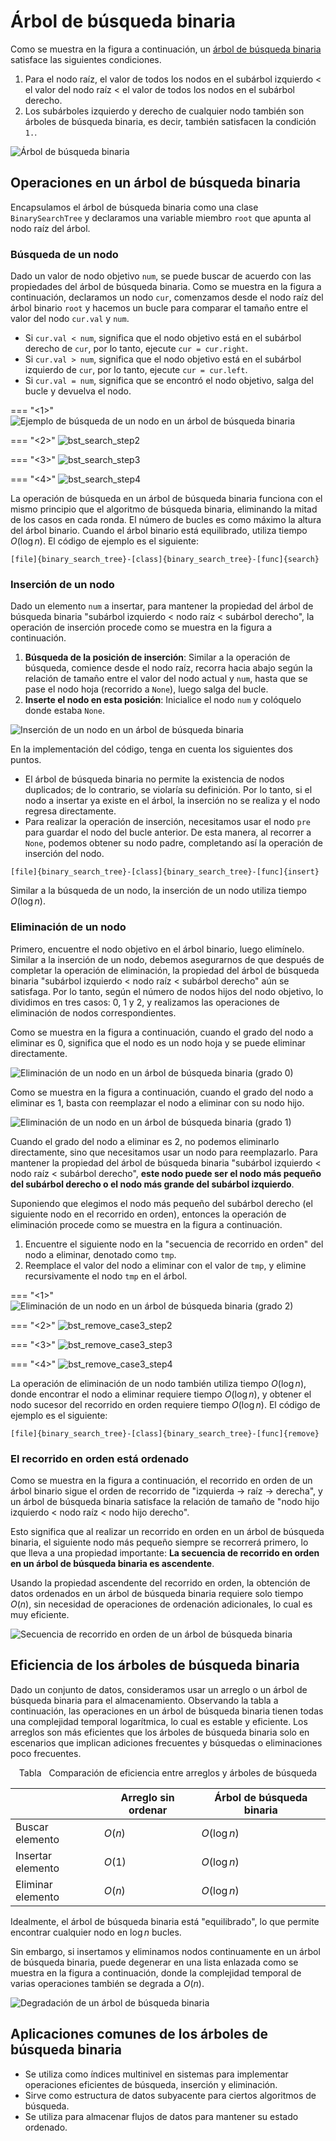# Árbol de búsqueda binaria

Como se muestra en la figura a continuación, un <u>árbol de búsqueda binaria</u> satisface las siguientes condiciones.

1.  Para el nodo raíz, el valor de todos los nodos en el subárbol izquierdo < el valor del nodo raíz < el valor de todos los nodos en el subárbol derecho.
2.  Los subárboles izquierdo y derecho de cualquier nodo también son árboles de búsqueda binaria, es decir, también satisfacen la condición `1.`.

![Árbol de búsqueda binaria](binary_search_tree.assets/binary_search_tree.png)

## Operaciones en un árbol de búsqueda binaria

Encapsulamos el árbol de búsqueda binaria como una clase `BinarySearchTree` y declaramos una variable miembro `root` que apunta al nodo raíz del árbol.

### Búsqueda de un nodo

Dado un valor de nodo objetivo `num`, se puede buscar de acuerdo con las propiedades del árbol de búsqueda binaria. Como se muestra en la figura a continuación, declaramos un nodo `cur`, comenzamos desde el nodo raíz del árbol binario `root` y hacemos un bucle para comparar el tamaño entre el valor del nodo `cur.val` y `num`.

-   Si `cur.val < num`, significa que el nodo objetivo está en el subárbol derecho de `cur`, por lo tanto, ejecute `cur = cur.right`.
-   Si `cur.val > num`, significa que el nodo objetivo está en el subárbol izquierdo de `cur`, por lo tanto, ejecute `cur = cur.left`.
-   Si `cur.val = num`, significa que se encontró el nodo objetivo, salga del bucle y devuelva el nodo.

=== "<1>"
    ![Ejemplo de búsqueda de un nodo en un árbol de búsqueda binaria](binary_search_tree.assets/bst_search_step1.png)

=== "<2>"
    ![bst_search_step2](binary_search_tree.assets/bst_search_step2.png)

=== "<3>"
    ![bst_search_step3](binary_search_tree.assets/bst_search_step3.png)

=== "<4>"
    ![bst_search_step4](binary_search_tree.assets/bst_search_step4.png)

La operación de búsqueda en un árbol de búsqueda binaria funciona con el mismo principio que el algoritmo de búsqueda binaria, eliminando la mitad de los casos en cada ronda. El número de bucles es como máximo la altura del árbol binario. Cuando el árbol binario está equilibrado, utiliza tiempo $O(\log n)$. El código de ejemplo es el siguiente:

```src
[file]{binary_search_tree}-[class]{binary_search_tree}-[func]{search}
```

### Inserción de un nodo

Dado un elemento `num` a insertar, para mantener la propiedad del árbol de búsqueda binaria "subárbol izquierdo < nodo raíz < subárbol derecho", la operación de inserción procede como se muestra en la figura a continuación.

1.  **Búsqueda de la posición de inserción**: Similar a la operación de búsqueda, comience desde el nodo raíz, recorra hacia abajo según la relación de tamaño entre el valor del nodo actual y `num`, hasta que se pase el nodo hoja (recorrido a `None`), luego salga del bucle.
2.  **Inserte el nodo en esta posición**: Inicialice el nodo `num` y colóquelo donde estaba `None`.

![Inserción de un nodo en un árbol de búsqueda binaria](binary_search_tree.assets/bst_insert.png)

En la implementación del código, tenga en cuenta los siguientes dos puntos.

-   El árbol de búsqueda binaria no permite la existencia de nodos duplicados; de lo contrario, se violaría su definición. Por lo tanto, si el nodo a insertar ya existe en el árbol, la inserción no se realiza y el nodo regresa directamente.
-   Para realizar la operación de inserción, necesitamos usar el nodo `pre` para guardar el nodo del bucle anterior. De esta manera, al recorrer a `None`, podemos obtener su nodo padre, completando así la operación de inserción del nodo.

```src
[file]{binary_search_tree}-[class]{binary_search_tree}-[func]{insert}
```

Similar a la búsqueda de un nodo, la inserción de un nodo utiliza tiempo $O(\log n)$.

### Eliminación de un nodo

Primero, encuentre el nodo objetivo en el árbol binario, luego elimínelo. Similar a la inserción de un nodo, debemos asegurarnos de que después de completar la operación de eliminación, la propiedad del árbol de búsqueda binaria "subárbol izquierdo < nodo raíz < subárbol derecho" aún se satisfaga. Por lo tanto, según el número de nodos hijos del nodo objetivo, lo dividimos en tres casos: 0, 1 y 2, y realizamos las operaciones de eliminación de nodos correspondientes.

Como se muestra en la figura a continuación, cuando el grado del nodo a eliminar es $0$, significa que el nodo es un nodo hoja y se puede eliminar directamente.

![Eliminación de un nodo en un árbol de búsqueda binaria (grado 0)](binary_search_tree.assets/bst_remove_case1.png)

Como se muestra en la figura a continuación, cuando el grado del nodo a eliminar es $1$, basta con reemplazar el nodo a eliminar con su nodo hijo.

![Eliminación de un nodo en un árbol de búsqueda binaria (grado 1)](binary_search_tree.assets/bst_remove_case2.png)

Cuando el grado del nodo a eliminar es $2$, no podemos eliminarlo directamente, sino que necesitamos usar un nodo para reemplazarlo. Para mantener la propiedad del árbol de búsqueda binaria "subárbol izquierdo < nodo raíz < subárbol derecho", **este nodo puede ser el nodo más pequeño del subárbol derecho o el nodo más grande del subárbol izquierdo**.

Suponiendo que elegimos el nodo más pequeño del subárbol derecho (el siguiente nodo en el recorrido en orden), entonces la operación de eliminación procede como se muestra en la figura a continuación.

1.  Encuentre el siguiente nodo en la "secuencia de recorrido en orden" del nodo a eliminar, denotado como `tmp`.
2.  Reemplace el valor del nodo a eliminar con el valor de `tmp`, y elimine recursivamente el nodo `tmp` en el árbol.

=== "<1>"
    ![Eliminación de un nodo en un árbol de búsqueda binaria (grado 2)](binary_search_tree.assets/bst_remove_case3_step1.png)

=== "<2>"
    ![bst_remove_case3_step2](binary_search_tree.assets/bst_remove_case3_step2.png)

=== "<3>"
    ![bst_remove_case3_step3](binary_search_tree.assets/bst_remove_case3_step3.png)

=== "<4>"
    ![bst_remove_case3_step4](binary_search_tree.assets/bst_remove_case3_step4.png)

La operación de eliminación de un nodo también utiliza tiempo $O(\log n)$, donde encontrar el nodo a eliminar requiere tiempo $O(\log n)$, y obtener el nodo sucesor del recorrido en orden requiere tiempo $O(\log n)$. El código de ejemplo es el siguiente:

```src
[file]{binary_search_tree}-[class]{binary_search_tree}-[func]{remove}
```

### El recorrido en orden está ordenado

Como se muestra en la figura a continuación, el recorrido en orden de un árbol binario sigue el orden de recorrido de "izquierda $\rightarrow$ raíz $\rightarrow$ derecha", y un árbol de búsqueda binaria satisface la relación de tamaño de "nodo hijo izquierdo < nodo raíz < nodo hijo derecho".

Esto significa que al realizar un recorrido en orden en un árbol de búsqueda binaria, el siguiente nodo más pequeño siempre se recorrerá primero, lo que lleva a una propiedad importante: **La secuencia de recorrido en orden en un árbol de búsqueda binaria es ascendente**.

Usando la propiedad ascendente del recorrido en orden, la obtención de datos ordenados en un árbol de búsqueda binaria requiere solo tiempo $O(n)$, sin necesidad de operaciones de ordenación adicionales, lo cual es muy eficiente.

![Secuencia de recorrido en orden de un árbol de búsqueda binaria](binary_search_tree.assets/bst_inorder_traversal.png)

## Eficiencia de los árboles de búsqueda binaria

Dado un conjunto de datos, consideramos usar un arreglo o un árbol de búsqueda binaria para el almacenamiento. Observando la tabla a continuación, las operaciones en un árbol de búsqueda binaria tienen todas una complejidad temporal logarítmica, lo cual es estable y eficiente. Los arreglos son más eficientes que los árboles de búsqueda binaria solo en escenarios que implican adiciones frecuentes y búsquedas o eliminaciones poco frecuentes.

<p align="center"> Tabla <id> &nbsp; Comparación de eficiencia entre arreglos y árboles de búsqueda </p>

|                | Arreglo sin ordenar | Árbol de búsqueda binaria |
| -------------- | -------------- | ------------------ |
| Buscar elemento | $O(n)$         | $O(\log n)$        |
| Insertar elemento | $O(1)$         | $O(\log n)$        |
| Eliminar elemento | $O(n)$         | $O(\log n)$        |

Idealmente, el árbol de búsqueda binaria está "equilibrado", lo que permite encontrar cualquier nodo en $\log n$ bucles.

Sin embargo, si insertamos y eliminamos nodos continuamente en un árbol de búsqueda binaria, puede degenerar en una lista enlazada como se muestra en la figura a continuación, donde la complejidad temporal de varias operaciones también se degrada a $O(n)$.

![Degradación de un árbol de búsqueda binaria](binary_search_tree.assets/bst_degradation.png)

## Aplicaciones comunes de los árboles de búsqueda binaria

- Se utiliza como índices multinivel en sistemas para implementar operaciones eficientes de búsqueda, inserción y eliminación.
- Sirve como estructura de datos subyacente para ciertos algoritmos de búsqueda.
- Se utiliza para almacenar flujos de datos para mantener su estado ordenado.
